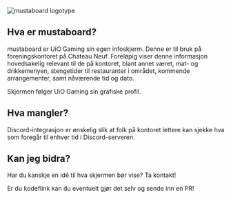![mustaboard logotype](https://github.com/user-attachments/assets/80874fd2-5041-43b6-8b42-d846543d3c55)

## Hva er mustaboard?
mustaboard er UiO Gaming sin egen infoskjerm. Denne er til bruk på foreningskontoret på Chateau Neuf.
Foreløpig viser denne informasjon hovedsakelig relevant til de på kontoret, blant annet været, mat- og drikkemenyen, stengetider til restauranter i området, kommende arrangementer, samt nåværende tid og dato.

Skjermen følger UiO Gaming sin grafiske profil.

## Hva mangler?
Discord-integrasjon er ønskelig slik at folk på kontoret lettere kan sjekke hva som foregår til enhver tid i Discord-serveren.

## Kan jeg bidra?
Har du kanskje en idé til hva skjermen bør vise? Ta kontakt!

Er du kodeflink kan du eventuelt gjør det selv og sende inn en PR!

